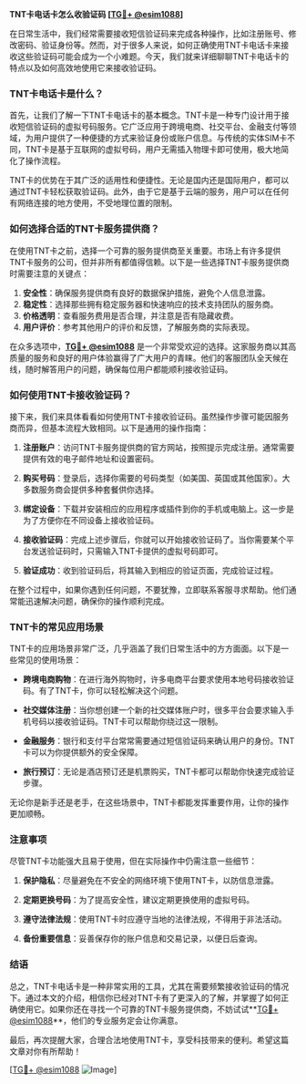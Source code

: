 **TNT卡电话卡怎么收验证码 [[TG💪+ @esim1088](https://t.me/s/esim1088)]**

在日常生活中，我们经常需要接收短信验证码来完成各种操作，比如注册账号、修改密码、验证身份等。然而，对于很多人来说，如何正确使用TNT卡电话卡来接收这些验证码可能会成为一个小难题。今天，我们就来详细聊聊TNT卡电话卡的特点以及如何高效地使用它来接收验证码。

### TNT卡电话卡是什么？

首先，让我们了解一下TNT卡电话卡的基本概念。TNT卡是一种专门设计用于接收短信验证码的虚拟号码服务。它广泛应用于跨境电商、社交平台、金融支付等领域，为用户提供了一种便捷的方式来验证身份或账户信息。与传统的实体SIM卡不同，TNT卡是基于互联网的虚拟号码，用户无需插入物理卡即可使用，极大地简化了操作流程。

TNT卡的优势在于其广泛的适用性和便捷性。无论是国内还是国际用户，都可以通过TNT卡轻松获取验证码。此外，由于它是基于云端的服务，用户可以在任何有网络连接的地方使用，不受地理位置的限制。

### 如何选择合适的TNT卡服务提供商？

在使用TNT卡之前，选择一个可靠的服务提供商至关重要。市场上有许多提供TNT卡服务的公司，但并非所有都值得信赖。以下是一些选择TNT卡服务提供商时需要注意的关键点：

1. **安全性**：确保服务提供商有良好的数据保护措施，避免个人信息泄露。
2. **稳定性**：选择那些拥有稳定服务器和快速响应的技术支持团队的服务商。
3. **价格透明**：查看服务费用是否合理，并注意是否有隐藏收费。
4. **用户评价**：参考其他用户的评价和反馈，了解服务商的实际表现。

在众多选项中，**[TG💪+ @esim1088](https://t.me/s/esim1088)** 是一个非常受欢迎的选择。这家服务商以其高质量的服务和良好的用户体验赢得了广大用户的青睐。他们的客服团队全天候在线，随时解答用户的问题，确保每位用户都能顺利接收验证码。

### 如何使用TNT卡接收验证码？

接下来，我们来具体看看如何使用TNT卡接收验证码。虽然操作步骤可能因服务商而异，但基本流程大致相同。以下是通用的操作指南：

1. **注册账户**：访问TNT卡服务提供商的官方网站，按照提示完成注册。通常需要提供有效的电子邮件地址和设置密码。

2. **购买号码**：登录后，选择你需要的号码类型（如美国、英国或其他国家）。大多数服务商会提供多种套餐供你选择。

3. **绑定设备**：下载并安装相应的应用程序或插件到你的手机或电脑上。这一步是为了方便你在不同设备上接收验证码。

4. **接收验证码**：完成上述步骤后，你就可以开始接收验证码了。当你需要某个平台发送验证码时，只需输入TNT卡提供的虚拟号码即可。

5. **验证成功**：收到验证码后，将其输入到相应的验证页面，完成验证过程。

在整个过程中，如果你遇到任何问题，不要犹豫，立即联系客服寻求帮助。他们通常能迅速解决问题，确保你的操作顺利完成。

### TNT卡的常见应用场景

TNT卡的应用场景非常广泛，几乎涵盖了我们日常生活中的方方面面。以下是一些常见的使用场景：

- **跨境电商购物**：在进行海外购物时，许多电商平台要求使用本地号码接收验证码。有了TNT卡，你可以轻松解决这个问题。
  
- **社交媒体注册**：当你想创建一个新的社交媒体账户时，很多平台会要求输入手机号码以接收验证码。TNT卡可以帮助你绕过这一限制。

- **金融服务**：银行和支付平台常常需要通过短信验证码来确认用户的身份。TNT卡可以为你提供额外的安全保障。

- **旅行预订**：无论是酒店预订还是机票购买，TNT卡都可以帮助你快速完成验证步骤。

无论你是新手还是老手，在这些场景中，TNT卡都能发挥重要作用，让你的操作更加顺畅。

### 注意事项

尽管TNT卡功能强大且易于使用，但在实际操作中仍需注意一些细节：

1. **保护隐私**：尽量避免在不安全的网络环境下使用TNT卡，以防信息泄露。
   
2. **定期更换号码**：为了提高安全性，建议定期更换使用的虚拟号码。

3. **遵守法律法规**：使用TNT卡时应遵守当地的法律法规，不得用于非法活动。

4. **备份重要信息**：妥善保存你的账户信息和交易记录，以便日后查询。

### 结语

总之，TNT卡电话卡是一种非常实用的工具，尤其在需要频繁接收验证码的情况下。通过本文的介绍，相信你已经对TNT卡有了更深入的了解，并掌握了如何正确使用它。如果你还在寻找一个可靠的TNT卡服务提供商，不妨试试**[TG💪+ @esim1088](https://t.me/s/esim1088)**，他们的专业服务定会让你满意。

最后，再次提醒大家，合理合法地使用TNT卡，享受科技带来的便利。希望这篇文章对你有所帮助！

[[TG💪+ @esim1088](https://t.me/s/esim1088) ![Image](https://i.postimg.cc/4NQfJmqS/Snipaste-2025-05-13-00-14-12.png)]